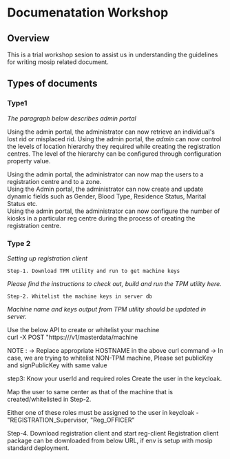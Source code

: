 # Documenatation Workshop 

## Overview
This is a trial workshop sesion to assist us in understanding the guidelines for writing mosip related document.

## Types of documents

### Type1

_The paragraph below describes admin portal_

Using the admin portal, the administrator can now retrieve an individual's lost rid or misplaced rid. Using the admin portal, the *admin* can now control the levels of location hierarchy they required while creating the registration centres. The level of the hierarchy can be configured through configuration property value.  

Using the admin portal, the administrator can now map the users to a registration centre and to a zone.  
Using the Admin portal, the administrator can now create and update dynamic fields such as Gender, Blood Type, Residence Status, Marital Status etc.  
Using the admin portal, the administrator can now configure the number of kiosks in a particular reg centre during the process of creating the registration centre.  

### Type 2 

_Setting up registration client_

    Step-1. Download TPM utility and run to get machine keys
_Please find the instructions to check out, build and run the TPM utility here._

    Step-2. Whitelist the machine keys in server db
_Machine name and keys output from TPM utility should be updated in server._

Use the below API to create or whitelist your machine  
curl -X POST "https://<HOSTNAME>/v1/masterdata/machine

NOTE : 
-> Replace appropriate HOSTNAME in the above curl command
-> In case, we are trying to whitelist NON-TPM machine, Please set publicKey and signPublicKey with same value 

step3: Know your userId and required roles
  Create the user in the keycloak.

Map the user to same center as that of the machine that is created/whitelisted in Step-2.

Either one of these roles must be assigned to the user in keycloak - "REGISTRATION_Supervisor, "Reg_OFFICER"
  
Step-4. Download registration client and start reg-client
Registration client package can be downloaded from below URL, if env is setup with mosip standard deployment.
  
